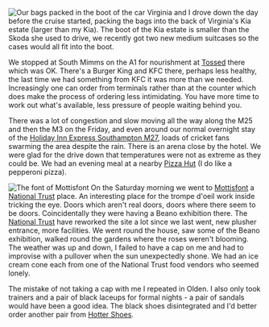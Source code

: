 ![Our bags packed in the boot of the car](bags_packed.jpg)
Virginia and I drove down the day before the cruise started, packing
the bags into the back of Virginia's Kia estate (larger than my Kia). The
boot of the Kia estate is smaller than the Skoda she used to drive, we
recently got two new medium suitcases so the cases would all fit into the boot.

We stopped at South Mimms on the A1 for nourishment at [Tossed](https://tosseduk.com/)
there which was OK. There's a Burger King and KFC there, perhaps less
healthy, the last time we had something from KFC it was more than we needed.
Increasingly one can order
from terminals rather than at the counter which does make the process
of ordering less intimidating. You have more time to work out what's
available, less pressure of people waiting behind you.

There was a lot of congestion and slow moving all the way along the M25
and then the M3 on the Friday, and even around our normal overnight stay of
the [Holiday Inn Express Southampton M27](https://www.ihg.com/holidayinnexpress/hotels/us/en/southampton/soabr/hoteldetail), loads of cricket fans swarming the area
despite the rain. There is an arena close by the hotel.
We were glad for the drive down that temperatures were not as extreme as
they could be.
We had an evening meal at a nearby [Pizza Hut](https://www.pizzahut.co.uk/)
(I do like a pepperoni pizza).

![The font of Mottisfont](font.jpg)
On the Saturday morning we went to [Mottisfont](https://www.nationaltrust.org.uk/mottisfont) a [National Trust](https://www.nationaltrust.org.uk/) place.
An interesting place for the trompe d'oeil work inside tricking the eye.
Doors which aren't real doors, doors where there seem to be doors.
Coincidentally they were having a Beano exhibition there. The [National Trust](https://www.nationaltrust.org.uk/)
have reworked the site a lot since we last went, new plusher entrance, more
facilities. We went round the house, saw some
of the Beano exhibition, walked round the gardens where the roses weren't blooming. The
weather was up and down, I failed to have a cap on me and had to improvise with a
pullover when the sun unexpectedly shone. We had an ice cream cone each from
one of the National Trust food vendors who seemed lonely.

The mistake of not taking a cap with me I repeated in Olden. I also
only took trainers and a pair of black laceups for formal nights - a pair of
sandals would have been a good idea. The black shoes disintegrated and
I'd better order another pair from [Hotter Shoes](https://www.hotter.com/).
